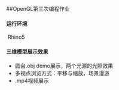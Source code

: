 ##OpenGL第三次编程作业

#### 运行环境

​	Rhino5

#### 三维模型展示效果

 * 圆台.obj demo展示，两个光源的光照效果
 * 多视点浏览方式：平移与缩放，场景漫游
 * .mp4视频展示



## 